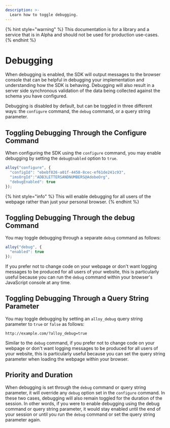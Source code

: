 ```yaml
---
description: >-
  Learn how to toggle debugging.
---
```


{% hint style="warning" %}
This documentation is for a library and a service that is in Alpha and should not be used for production use-cases. 
{% endhint %}

# Debugging

When debugging is enabled, the SDK will output messages to the browser console that can be helpful in debugging your implementation and understanding how the SDK is behaving. Debugging will also result in a server side synchronous validation of the data being collected against the schema you have configured.

Debugging is disabled by default, but can be toggled in three different ways: the `configure` command, the `debug` command, or a query string parameter.

## Toggling Debugging Through the Configure Command

When configuring the SDK using the `configure` command, you may enable debugging by setting the `debugEnabled` option to `true`.

```javascript
alloy("configure", {
  "configId": "ebebf826-a01f-4458-8cec-ef61de241c93",
  "imsOrgId":"ADB3LETTERSANDNUMBERS@AdobeOrg",
  "debugEnabled": true
});
```

{% hint style="info" %}
This will enable debugging for all users of the webpage rather than just your personal browser.
{% endhint %}

## Toggling Debugging Through the debug Command

You may toggle debugging through a separate `debug` command as follows:

```javascript
alloy("debug", {
  "enabled": true
});
```

If you prefer not to change code on your webpage or don't want logging messages to be produced for all users of your website, this is particularly useful because you can run the `debug` command within your browser's JavaScript console at any time.


## Toggling Debugging Through a Query String Parameter

You may toggle debugging by setting an `alloy_debug` query string parameter to `true` or `false` as follows:

```
http://example.com/?alloy_debug=true
```

Similar to the `debug` command, if you prefer not to change code on your webpage or don't want logging messages to be produced for all users of your website, this is particularly useful because you can set the query string parameter when loading the webpage within your browser. 

## Priority and Duration

When debugging is set through the `debug` command or query string parameter, it will override any `debug` option set in the `configure` command. In these two cases, debugging will also remain toggled for the duration of the session. In other words, if you were to enable debugging using the debug command or query string parameter, it would stay enabled until the end of your session or until you run the `debug` command or set the query string parameter again.
